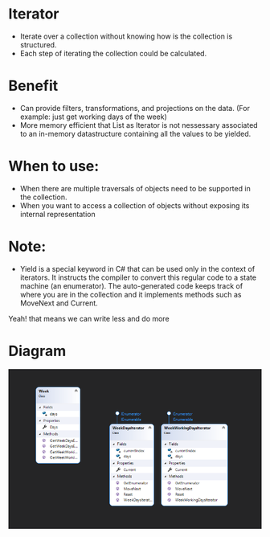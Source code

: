 # Iterator
- Iterate over a collection without knowing how is the collection is structured.
- Each step of iterating the collection could be calculated.
  
# Benefit
- Can provide filters, transformations, and projections on the data. (For example: just get working days of the week)
- More memory efficient that List as Iterator is not nessessary associated to an in-memory datastructure containing all the values to be yielded.
 
# When to use: 
- When there are multiple traversals of objects need to be supported in the collection.
- When you want to access a collection of objects without exposing its internal representation

# Note:
- Yield is a special keyword in C# that can be used only in the context of iterators. It instructs the compiler to convert this regular code to a state machine (an enumerator). The auto-generated code keeps track of where you are in the collection and it implements methods such as MoveNext and Current.

Yeah! that means we can write less and do more

# Diagram

![IteratorDesignPattern](https://github.com/nghianguyendev/design-pattern/blob/master/Iterator/Iterator.png?raw=true)
